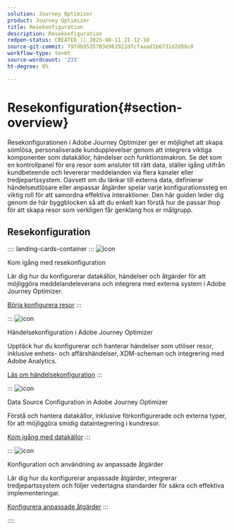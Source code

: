 ```yaml
---
solution: Journey Optimizer
product: Journey Optimizer
title: Resekonfiguration
description: Resekonfiguration
redpen-status: CREATED_||_2025-08-11_21-12-10
source-git-commit: 79fdb9535703e961922dfcfaaad1b6731d2d88c0
workflow-type: tm+mt
source-wordcount: '233'
ht-degree: 0%

---
```



# Resekonfiguration{#section-overview}

Resekonfigurationen i Adobe Journey Optimizer ger er möjlighet att skapa sömlösa, personaliserade kundupplevelser genom att integrera viktiga komponenter som datakällor, händelser och funktionsmakron. Se det som en kontrollpanel för era resor som ansluter till rätt data, ställer igång utifrån kundbeteende och levererar meddelanden via flera kanaler eller tredjepartssystem. Oavsett om du länkar till externa data, definierar händelseutlösare eller anpassar åtgärder spelar varje konfigurationssteg en viktig roll för att samordna effektiva interaktioner. Den här guiden leder dig genom de här byggblocken så att du enkelt kan förstå hur de passar ihop för att skapa resor som verkligen får genklang hos er målgrupp.

## Resekonfiguration

:::: landing-cards-container
:::
![icon](https://cdn.experienceleague.adobe.com/icons/circle-play.svg?lang=sv-SE)

Kom igång med resekonfiguration

Lär dig hur du konfigurerar datakällor, händelser och åtgärder för att möjliggöra meddelandeleverans och integrera med externa system i Adobe Journey Optimizer.

[Börja konfigurera resor](../using/configuration/about-data-sources-events-actions.md)
:::

:::
![icon](https://cdn.experienceleague.adobe.com/icons/list-check.svg?lang=sv-SE)

Händelsekonfiguration i Adobe Journey Optimizer

Upptäck hur du konfigurerar och hanterar händelser som utlöser resor, inklusive enhets- och affärshändelser, XDM-scheman och integrering med Adobe Analytics.

[Läs om händelsekonfiguration](events-journeys-landing-page.md)
:::

:::
![icon](https://cdn.experienceleague.adobe.com/icons/gear.svg?lang=sv-SE)

Data Source Configuration in Adobe Journey Optimizer

Förstå och hantera datakällor, inklusive förkonfigurerade och externa typer, för att möjliggöra smidig dataintegrering i kundresor.

[Kom igång med datakällor](data-source-journeys-landing-page.md)
:::

:::
![icon](https://cdn.experienceleague.adobe.com/icons/screwdriver-wrench.svg?lang=sv-SE)

Konfiguration och användning av anpassade åtgärder

Lär dig hur du konfigurerar anpassade åtgärder, integrerar tredjepartssystem och följer vedertagna standarder för säkra och effektiva implementeringar.

[Konfigurera anpassade åtgärder](action-journeys-landing-page.md)
:::

::::
